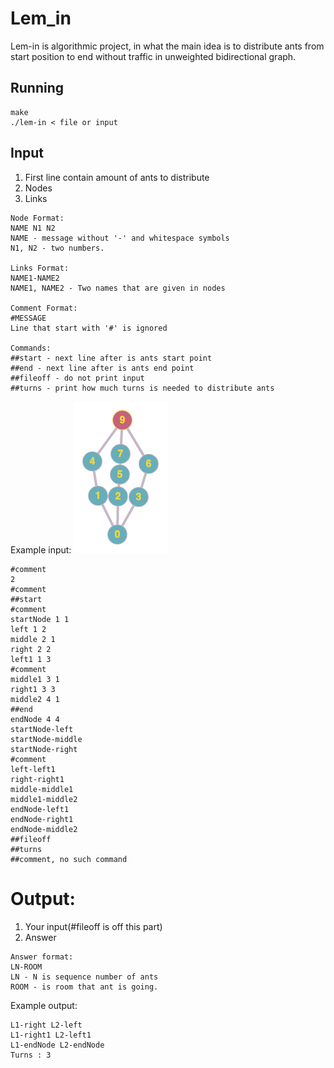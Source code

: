 # Lem_in
Lem-in is algorithmic project, in what the main idea is to distribute ants from start position to end without traffic in unweighted bidirectional graph.

## Running
```
make
./lem-in < file or input
```

## Input

1. First line contain amount of ants to distribute
2. Nodes
3. Links

```
Node Format:
NAME N1 N2
NAME - message without '-' and whitespace symbols
N1, N2 - two numbers.

Links Format:
NAME1-NAME2
NAME1, NAME2 - Two names that are given in nodes

Comment Format:
#MESSAGE
Line that start with '#' is ignored

Commands:
##start - next line after is ants start point
##end - next line after is ants end point
##fileoff - do not print input
##turns - print how much turns is needed to distribute ants
```

Example input:
![alt text](exampleGraph.png)
```
#comment
2
#comment
##start
#comment
startNode 1 1
left 1 2
middle 2 1
right 2 2
left1 1 3
#comment
middle1 3 1
right1 3 3
middle2 4 1
##end
endNode 4 4
startNode-left
startNode-middle
startNode-right
#comment
left-left1
right-right1
middle-middle1
middle1-middle2
endNode-left1
endNode-right1
endNode-middle2
##fileoff
##turns
##comment, no such command
```

# Output:
1. Your input(#fileoff is off this part)
2. Answer

```
Answer format:
LN-ROOM
LN - N is sequence number of ants
ROOM - is room that ant is going.

```

Example output:
```
L1-right L2-left
L1-right1 L2-left1
L1-endNode L2-endNode
Turns : 3
```
